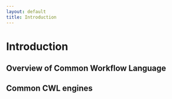 ```yaml
---
layout: default
title: Introduction
---
```


# Introduction

## Overview of Common Workflow Language

## Common CWL engines

